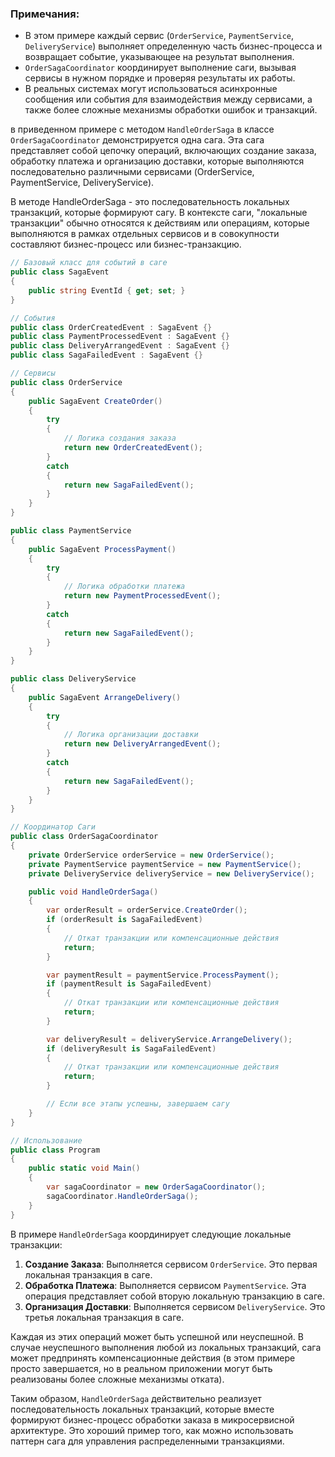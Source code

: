 ### Примечания:

- В этом примере каждый сервис (`OrderService`, `PaymentService`, `DeliveryService`) выполняет определенную часть бизнес-процесса и возвращает событие, указывающее на результат выполнения.
- `OrderSagaCoordinator` координирует выполнение саги, вызывая сервисы в нужном порядке и проверяя результаты их работы.
- В реальных системах могут использоваться асинхронные сообщения или события для взаимодействия между сервисами, а также более сложные механизмы обработки ошибок и транзакций.

в приведенном примере с методом `HandleOrderSaga` в классе `OrderSagaCoordinator` демонстрируется одна сага. Эта сага представляет собой цепочку операций, включающих создание заказа, обработку платежа и организацию доставки, которые выполняются последовательно различными сервисами (OrderService, PaymentService, DeliveryService).

В методе HandleOrderSaga - это последовательность локальных транзакций, которые формируют сагу. В контексте саги, "локальные транзакции" обычно относятся к действиям или операциям, которые выполняются в рамках отдельных сервисов и в совокупности составляют бизнес-процесс или бизнес-транзакцию.

```cs
// Базовый класс для событий в саге
public class SagaEvent
{
    public string EventId { get; set; }
}

// События
public class OrderCreatedEvent : SagaEvent {}
public class PaymentProcessedEvent : SagaEvent {}
public class DeliveryArrangedEvent : SagaEvent {}
public class SagaFailedEvent : SagaEvent {}

// Сервисы
public class OrderService
{
    public SagaEvent CreateOrder()
    {
        try
        {
            // Логика создания заказа
            return new OrderCreatedEvent();
        }
        catch
        {
            return new SagaFailedEvent();
        }
    }
}

public class PaymentService
{
    public SagaEvent ProcessPayment()
    {
        try
        {
            // Логика обработки платежа
            return new PaymentProcessedEvent();
        }
        catch
        {
            return new SagaFailedEvent();
        }
    }
}

public class DeliveryService
{
    public SagaEvent ArrangeDelivery()
    {
        try
        {
            // Логика организации доставки
            return new DeliveryArrangedEvent();
        }
        catch
        {
            return new SagaFailedEvent();
        }
    }
}

// Координатор Саги
public class OrderSagaCoordinator
{
    private OrderService orderService = new OrderService();
    private PaymentService paymentService = new PaymentService();
    private DeliveryService deliveryService = new DeliveryService();

    public void HandleOrderSaga()
    {
        var orderResult = orderService.CreateOrder();
        if (orderResult is SagaFailedEvent)
        {
            // Откат транзакции или компенсационные действия
            return;
        }

        var paymentResult = paymentService.ProcessPayment();
        if (paymentResult is SagaFailedEvent)
        {
            // Откат транзакции или компенсационные действия
            return;
        }

        var deliveryResult = deliveryService.ArrangeDelivery();
        if (deliveryResult is SagaFailedEvent)
        {
            // Откат транзакции или компенсационные действия
            return;
        }

        // Если все этапы успешны, завершаем сагу
    }
}

// Использование
public class Program
{
    public static void Main()
    {
        var sagaCoordinator = new OrderSagaCoordinator();
        sagaCoordinator.HandleOrderSaga();
    }
}

```

В примере `HandleOrderSaga` координирует следующие локальные транзакции:

1. **Создание Заказа**: Выполняется сервисом `OrderService`. Это первая локальная транзакция в саге.
2. **Обработка Платежа**: Выполняется сервисом `PaymentService`. Эта операция представляет собой вторую локальную транзакцию в саге.
3. **Организация Доставки**: Выполняется сервисом `DeliveryService`. Это третья локальная транзакция в саге.

Каждая из этих операций может быть успешной или неуспешной. В случае неуспешного выполнения любой из локальных транзакций, сага может предпринять компенсационные действия (в этом примере просто завершается, но в реальном приложении могут быть реализованы более сложные механизмы отката).

Таким образом, `HandleOrderSaga` действительно реализует последовательность локальных транзакций, которые вместе формируют бизнес-процесс обработки заказа в микросервисной архитектуре. Это хороший пример того, как можно использовать паттерн сага для управления распределенными транзакциями.